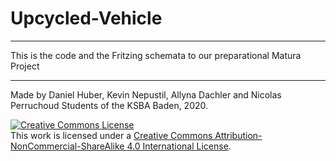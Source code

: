 # Upcycled-Vehicle

---
This is the code and the Fritzing schemata to our preparational Matura Project

---

Made by Daniel Huber, Kevin Nepustil, Allyna Dachler and Nicolas Perruchoud
Students of the KSBA Baden, 2020.

<a rel="license" href="http://creativecommons.org/licenses/by-nc-sa/4.0/"><img alt="Creative Commons License" style="border-width:0" src="https://i.creativecommons.org/l/by-nc-sa/4.0/88x31.png" /></a><br />This work is licensed under a <a rel="license" href="http://creativecommons.org/licenses/by-nc-sa/4.0/">Creative Commons Attribution-NonCommercial-ShareAlike 4.0 International License</a>.
